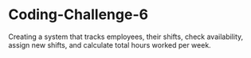 # Coding-Challenge-6
Creating a system that tracks employees, their shifts, check availability, assign new shifts, and calculate total hours worked per week.
